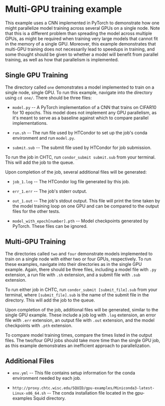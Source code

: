 # Multi-GPU training example

This example uses a CNN implemented in PyTorch to demonstrate how one might parallelize model training across several GPUs on a single node. Note that this is a different problem than  spreading the model across multiple GPUs, as might be required when training very large models that cannot fit in the memory of a single GPU. Moreover, this example demonstrates that multi-GPU training does not necessarily lead to speedups in training, and some thought should be given to whether a model will benefit from parallel training, as well as how that parallelism is implemented. 

## Single GPU Training

The directory called ```one``` demonstrates a model implemented to train on a single node, single GPU. To run this example, navigate into the directory using ```cd one/```. There should be three files:

- ```model.py``` -- A PyTorch implementation of a CNN that trains on CIFAR10 for 10 epochs. This model does not implement any GPU parallelism, as it's meant to serve as a baseline against which to compare parallel implementations.

- ```run.sh``` -- The run file used by HTCondor to set up the job's conda environment and run ```model.py```.

- ```submit.sub``` -- The submit file used by HTCondor for job submission.

To run the job in CHTC, run ```condor_submit submit.sub``` from your terminal. This will add the job to the queue.

Upon completion of the job, several additional files will be generated:

- ```job_1.log``` -- The HTCondor log file generated by this job.

- ```err_1.err``` -- The job's stderr output.

- ```out_1.out``` -- The job's stdout output. This file will print the time taken by the model training loop on one GPU and can be compared to the output files for the other tests.

- ```model_with_epoch[number].pth``` -- Model checkpoints generated by PyTorch. These files can be ignored.

## Multi-GPU Training

The directories called ```two``` and ```four``` demonstrate models implemented to train on a single node with either two or four GPUs, respectively. To run these examples, navigate into their directories as in the single GPU example. Again, there should be three files, including a model file with ```.py``` extension, a run file with ```.sh``` extension, and a submit file with ```.sub``` extension.


To run either job in CHTC, run ```condor_submit [submit_file].sub``` from your terminal, where ```[submit_file].sub``` is the name of the submit file in the directory. This will add the job to the queue.

Upon completion of the job, additional files will be generated, similar to the single GPU example. These include a job log with ```.log``` extension, an error file with ```.err``` extension, an output file with ```.out``` extension, and the model checkpoints with ```.pth``` extension.

To compare model training times, compare the times listed in the output files. The two/four GPU jobs should take more time than the single GPU job, as this example demonstrates an inefficient approach to parallelization. 

## Additional Files

- ```env.yml``` -- This file contains setup information for the conda environment needed by each job.

- ```http://proxy.chtc.wisc.edu/SQUID/gpu-examples/Miniconda3-latest-Linux-x86_64.sh``` -- The conda installation file located in the gpu-examples Squid directory.